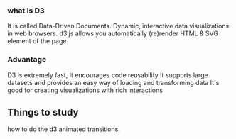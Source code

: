 ### what is D3 ###
It is called Data-Driven Documents. Dynamic, interactive data visualizations in web browsers.
d3.js allows you automatically (re)render HTML & SVG element of the page.

### Advantage ###
D3 is extremely fast,
It encourages code reusability
It supports large datasets and provides an easy way of loading and transforming data
It's good for creating visualizations with rich interactions

## Things to study ##
how to do the d3 animated transitions.
